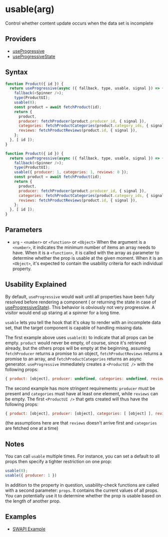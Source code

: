 # usable(arg)

Control whether content update occurs when the data set is incomplete

## Providers

* [useProgressive](useProgressive.md)
* [useProgressiveState](useProgressiveState.md)

## Syntax

```js
function Product({ id }) {
  return useProgressive(async ({ fallback, type, usable, signal }) => {
    fallback(<Spinner />);
    type(ProductUI);
    usable(0);
    const product = await fetchProduct(id);
    return {
      product,
      producer: fetchProducer(product.producer_id, { signal }),
      categories: fetchProductCategories(product.category_ids, { signal }),
      reviews: fetchProductReviews(product.id, { signal }),
    };
  }, [ id ]);
}
```

```js
function Product({ id }) {
  return useProgressive(async ({ fallback, type, usable, signal }) => {
    fallback(<Spinner />);
    type(ProductUI);
    usable({ producer: 1, categories: 1, reviews: 0 });
    const product = await fetchProduct(id);
    return {
      product,
      producer: fetchProducer(product.producer_id, { signal }),
      categories: fetchProductCategories(product.category_ids, { signal }),
      reviews: fetchProductReviews(product.id, { signal }),
    };
  }, [ id ]);
}
```

## Parameters

* `arg` - `<number>` or `<function>` or `<Object>` When the argument is a `<number>`, it indicates the
minimum number of items an array needs to have. When it is a `<function>`, it is called with the array as parameter
to determine whether the prop is usable at the given moment. When it is an `<Object>`, it's expected to contain
the usability criteria for each individual property.

## Usability Explained

By default, `useProgressive` would wait until all properties have been fully resolved before rendering a component (
or returning the state in case of [useProgressiveState](./useProgressiveState.md)). This behavior is obviously
not very progressive. A visitor would end up staring at a spinner for a long time.

`usable` lets you tell the hook that it's okay to render with an incomplete data set, that the target component
is capable of handling missing data.

The first example above uses `usable(0)` to indicate that all props can be empty. `product` would never be empty,
of course, since it's retrieved already, but the others props will be empty at the beginning, assuming `fetchProducer`
returns a promise to an object, `fetchProductReviews` returns a promise to an array, and `fetchProductCategories`
returns an async generator. `useProgressive` immediately creates a `<ProductUI />` with the following props:

```js
{ product: [object], producer: undefined, categories: undefined, reviews: undefined }
```

The second example has more stringent requirements: `producer` must be present and `categories` must have at least one
element, while `reviews` can be empty. The first `<ProductUI />` that gets created will thus have the following props:

```js
{ product: [object], producer: [object], categories: [ [object] ], reviews: undefined }`
```

(the assumptions here are that `reviews` doesn't arrive first and `categories` are fetched one at a time)

## Notes

You can call `usable` multiple times. For instance, you can set a default to all props then specify a tighter
restriction on one prop:

```js
usable(0);
usable({ producer: 1 })
```

In addition to the property in question, usability-check functions are called with a second parameter: `props`. It
contains the current values of all props. You can potentially use it to determine whether the prop is usable
based on the length of another prop.

## Examples

* [SWAPI Example](../examples/swapi/README.md)
